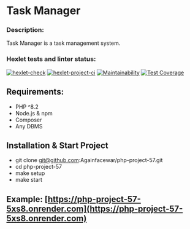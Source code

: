 # Task Manager

### Description:
Task Manager is a task management system.

### Hexlet tests and linter status:

[![hexlet-check](https://github.com/Againfacewar/php-project-57/actions/workflows/hexlet-check.yml/badge.svg)](https://github.com/Againfacewar/php-project-57/actions/workflows/hexlet-check.yml)
[![hexlet-project-ci](https://github.com/Againfacewar/php-project-57/actions/workflows/hexlet-project-ci.yml/badge.svg)](https://github.com/Againfacewar/php-project-57/actions/workflows/hexlet-project-ci.yml)
[![Maintainability](https://api.codeclimate.com/v1/badges/2ba9eab0fa5d03a1bf14/maintainability)](https://codeclimate.com/github/Againfacewar/php-project-57/maintainability)
[![Test Coverage](https://api.codeclimate.com/v1/badges/2ba9eab0fa5d03a1bf14/test_coverage)](https://codeclimate.com/github/Againfacewar/php-project-57/test_coverage)

## Requirements:

- PHP ^8.2
- Node.js & npm
- Composer
- Any DBMS

## Installation & Start Project
- git clone git@github.com:Againfacewar/php-project-57.git
- cd php-project-57
- make setup
- make start

## Example: [https://php-project-57-5xs8.onrender.com](https://php-project-57-5xs8.onrender.com)
